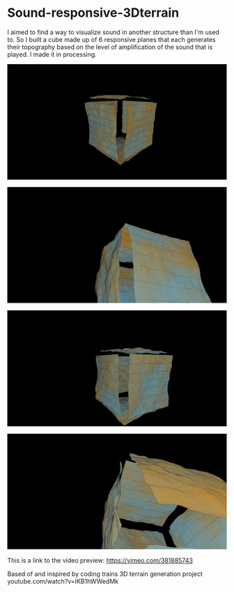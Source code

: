 # Sound-responsive-3Dterrain
I aimed to find a way to visualize sound in another structure than I'm used to. 
So I built a cube made up of 6 responsive planes that each generates their topography 
based on the level of amplification of the sound that is played. I made it in processing. 


![Image of Cube](data/cube1.png)

![Image of Cube](data/cube2.png)

![Image of Cube](data/cube3.png)

![Image of Cube](data/cube4.png)





This is a link to the video preview: https://vimeo.com/381885743  

Based of and inspired by coding trains 3D terrain generation project youtube.com/watch?v=IKB1hWWedMk
